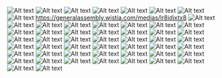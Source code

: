 ![Alt text](day6-01.png) ![Alt text](day6-02.png) ![Alt text](day6-03.png) ![Alt text](day6-04.png) ![Alt text](day6-05.png) ![Alt text](day6-06.png) ![Alt text](day6-07.png) ![Alt text](day6-08.png) <https://generalassembly.wistia.com/medias/lr8idjxtx8> ![Alt text](day6-09.png) ![Alt text](day6-10.png) ![Alt text](day6-11.png) ![Alt text](day6-12.png) ![Alt text](day6-13.png) ![Alt text](day6-14.png) ![Alt text](day6-15.png) ![Alt text](day6-16.png) ![Alt text](day6-17.png) ![Alt text](day6-18.png) ![Alt text](day6-19.png) ![Alt text](day6-20.png) ![Alt text](day6-21.png) ![Alt text](day6-22.png) ![Alt text](day6-23.png) ![Alt text](day6-24.png) ![Alt text](day6-25.png) ![Alt text](day6-26.png) ![Alt text](day6-27.png) ![Alt text](day6-28.png) ![Alt text](day6-29.png) ![Alt text](day6-30.png) ![Alt text](day6-31.png) ![Alt text](day6-32.png) ![Alt text](day6-33.png) ![Alt text](day6-34.png) ![Alt text](day6-35.png) ![Alt text](day6-36.png) ![Alt text](day6-37.png) ![Alt text](day6-38.png) ![Alt text](day6-39.png) ![Alt text](day6-40.png) ![Alt text](day6-41.png) ![Alt text](day6-42.png) ![Alt text](day6-43.png) ![Alt text](day6-44.png) ![Alt text](day6-45.png) ![Alt text](day6-46.png) ![Alt text](day6-47.png) ![Alt text](day6-48.png) ![Alt text](day6-49.png) ![Alt text](day6-50.png) ![Alt text](day6-51.png) ![Alt text](day6-52.png) ![Alt text](day6-53.png)

